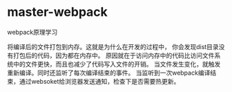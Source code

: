 # master-webpack
webpack原理学习

将编译后的文件打包到内存。这就是为什么在开发的过程中，
你会发现dist目录没有打包后的代码，因为都在内存中。
原因就在于访问内存中的代码比访问文件系统中的文件更快，而且也减少了代码写入文件的开销。
当文件发生变化，就触发重新编译。同时还监听了每次编译结束的事件。
当监听到一次webpack编译结束，通过websoket给浏览器发送通知，检查下是否需要热更新。